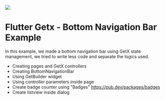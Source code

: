 ![](https://i.postimg.cc/d1bp9zpL/part-2.png)

# Flutter Getx - Bottom Navigation Bar Example

In this example, we made a bottom navigation bar using GetX state management, we tried to write less code and separate the logics used.

- Creating pages and GetX controllers
- Creating BottomNavigationBar
- Using GetBuilder widget
- Using controller parameters inside page
- Create badge counter using "Badges" https://pub.dev/packages/badges
- Create listview inside dialog
